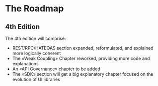 # The Roadmap

## 4th Edition

The 4th edition will comprise:
* REST/RPC/HATEOAS section expanded, reformulated, and explained more logically coherent
* The «Weak Coupling» Chapter reworked, providing more code and explanations
* An «API Governance» chapter to be added
* The «SDK» section will get a big explanatory chapter focused on the evolution of UI libraries
